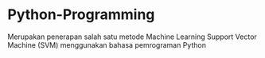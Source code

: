 # Python-Programming
Merupakan penerapan salah satu metode Machine Learning Support Vector Machine (SVM) menggunakan bahasa pemrograman Python
